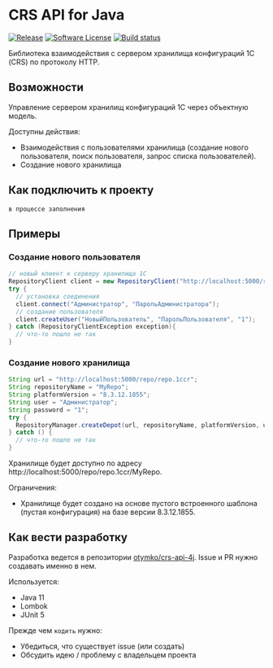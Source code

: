 # CRS API for Java

[![Release](https://img.shields.io/github/release/otymko/crs-api-4j.svg?style=for-the-badge)](https://github.com/otymko/crs-api-4j/releases/latest)
[![Software License](https://img.shields.io/badge/license-Apache_License_2.0-blue.svg?style=for-the-badge)](/LICENSE)
[![Build status](https://img.shields.io/github/workflow/status/otymko/crs-api-4j/build?style=for-the-badge)](https://github.com/otymko/crs-api-4j/actions?workflow=CI)

Библиотека взаимодействия с сервером хранилища конфигураций 1С (CRS) по протоколу HTTP.

## Возможности

Управление сервером хранилищ конфигураций 1С через объектную модель.

Доступны действия:

* Взаимодействия с пользователями хранилища (создание нового пользователя, поиск пользователя, запрос списка
  пользователей).
* Создание нового хранилища

## Как подключить к проекту

`в процессе заполнения`

## Примеры

### Создание нового пользователя

```java
// новый клиент к серверу хранилища 1С
RepositoryClient client = new RepositoryClient("http://localhost:5000/repo/repo.1ccr", "8.3.12.1855");
try {
  // установка соединения
  client.connect("Администратор", "ПарольАдминистратора");
  // создание пользователя
  client.createUser("НовыйПользователь", "ПарольПользователя", "1");
} catch (RepositoryClientException exception){
  // что-то пошло не так
}
```

### Создание нового хранилища

```java
String url = "http://localhost:5000/repo/repo.1ccr";
String repositoryName = "MyRepo";
String platformVersion = "8.3.12.1855";
String user = "Администратор";
String password = "1";
try {
  RepositoryManager.createDepot(url, repositoryName, platformVersion, user, password);
} catch () {
  // что-то пошло не так
}
```

Хранилище будет доступно по адресу http://localhost:5000/repo/repo.1ccr/MyRepo.

Ограничения:

* Хранилище будет создано на основе пустого встроенного шаблона (пустая конфигурация) на базе версии 8.3.12.1855.

## Как вести разработку

Разработка ведется в репозитории [otymko/crs-api-4j](https://github.com/otymko/crs-api-4j). Issue и PR нужно создавать
именно в нем.

Используется:

* Java 11
* Lombok
* JUnit 5

Прежде чем `кодить` нужно:

* Убедиться, что существует issue (или создать)
* Обсудить идею / проблему с владельцем проекта
